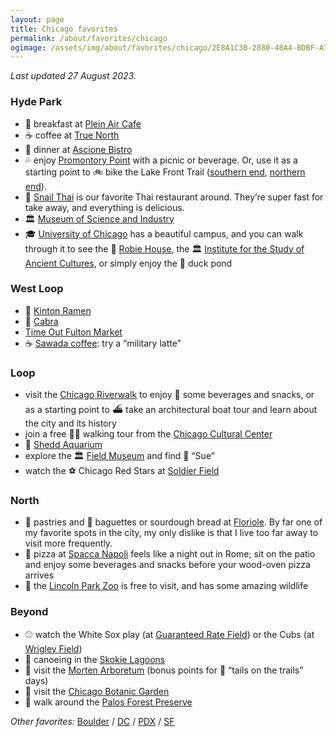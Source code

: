 ```yaml
---
layout: page
title: Chicago favorites
permalink: /about/favorites/chicago
ogimage: /assets/img/about/favorites/chicago/2E8A1C3B-2880-48A4-BDBF-A7F7585E06D1.jpeg
---
```

_Last updated 27 August 2023._

### Hyde Park
- 🥐 breakfast at [Plein Air Cafe](https://maps.apple.com/?address=5751%20S%20Woodlawn%20Ave,%20Chicago,%20IL%20%2060637,%20United%20States&auid=17317106175298295220&ll=41.790073,-87.595961&lsp=9902&q=Plein%20Air%20Cafe%20%26%20Eatery)
- ☕️ coffee at [True North](https://maps.apple.com/?address=1323%20E%2057th%20St,%20Chicago,%20IL%20%2060637,%20United%20States&auid=18285316051256051375&ll=41.791278,-87.593841&lsp=9902&q=TrueNorth%20Cafe%20Hyde%20Park)
- 🍝 dinner at [Ascione Bistro](https://maps.apple.com/?address=1500%20E%2055th%20St,%20Chicago,%20IL%20%2060615,%20United%20States&auid=10674875566085671605&ll=41.795348,-87.588721&lsp=9902&q=Ascione%20Bistro)
- 💦 enjoy [Promontory Point](https://maps.apple.com/?address=5491%20S.%20Jean-Baptiste%20Pointe%20DuSable%20Lake%20Shore%20Drive,%20Chicago,%20IL%2060615,%20United%20States&auid=3043761696410100050&ll=41.795928,-87.577525&lsp=9902&q=Promontory%20Point) with a picnic or beverage. Or, use it as a starting point to 🚲 bike the Lake Front Trail ([southern end](https://maps.apple.com/?address=Chicago,%20IL%2060611,%20United%20States&auid=4186466711766065665&ll=41.766320,-87.562720&lsp=9902&q=Lakefront%20Trail), [northern end](https://maps.apple.com/?address=Chicago,%20IL%2060611,%20United%20States&auid=7709229080613504211&ll=41.986591,-87.653997&lsp=9902&q=Lakefront%20Trail)).
- 🐌 [Snail Thai](https://maps.apple.com/?address=1649%20E%2055th%20St,%20Chicago,%20IL%2060615,%20United%20States&auid=465845548283048612&ll=41.795092,-87.584779&lsp=9902&q=The%20Snail%20Thai%20Cuisine) is our favorite Thai restaurant around. They’re super fast for take away, and everything is delicious.
- 🏛️ [Museum of Science and Industry](https://maps.apple.com/?address=5700%20S%20DuSable%20Lake%20Shore%20Drive,%20Chicago,%20IL%2060637,%20United%20States&auid=3147873044780092380&ll=41.790513,-87.582922&lsp=9902&q=Museum%20of%20Science%20and%20Industry,%20Chicago)
- 🎓 [University of Chicago](https://maps.apple.com/?address=5801%20S%20Ellis%20Ave,%20Chicago,%20IL%2060637,%20United%20States&auid=222360845964844126&ll=41.792103,-87.600220&lsp=9902&q=University%20of%20Chicago) has a beautiful campus, and you can walk through it to see the 📐 [Robie House](https://maps.apple.com/?address=5757%20S%20Woodlawn%20Ave,%20Chicago,%20IL%20%2060637,%20United%20States&auid=374072806549190790&ll=41.789811,-87.595928&lsp=9902&q=Frederick%20C.%20Robie%20House), the 🏛️ [Institute for the Study of Ancient Cultures](https://maps.apple.com/?address=1155%20E%2058th%20St,%20Chicago,%20IL%20%2060637,%20United%20States&auid=13845425828580820919&ll=41.789409,-87.597449&lsp=9902&q=Institute%20for%20the%20Study%20of%20Ancient%20Cultures), or simply enjoy the 🦆 duck pond

### West Loop
- 🍜 [Kinton Ramen](https://maps.apple.com/?address=163%20N%20Sangamon%20St,%20Chicago,%20IL%20%2060607,%20United%20States&auid=4906119005532631732&ll=41.884928,-87.650711&lsp=9902&q=Kinton%20Ramen&t=m)
- 🐐 [Cabra](https://maps.apple.com/?address=200%20N%20Green%20St,%20Chicago,%20IL%2060607,%20United%20States&auid=10449723616408104591&ll=41.885881,-87.649108&lsp=9902&q=Cabra&t=m)
- [Time Out Fulton Market](https://maps.apple.com/?address=916%20W%20Fulton%20Market,%20Chicago,%20IL%2060607,%20United%20States&auid=15044358521693904204&ll=41.886920,-87.650530&lsp=9902&q=Time%20Out%20Market&t=m)
- ☕️ [Sawada coffee](https://maps.apple.com/?address=112%20N%20Green%20St,%20Chicago,%20IL%20%2060607,%20United%20States&auid=15228306671429377085&ll=41.883640,-87.648788&lsp=9902&q=Sawada%20Coffee): try a “military latte”

### Loop
- visit the [Chicago Riverwalk](https://maps.apple.com/?address=2%20N%20La%20Salle%20St,%20Floor%202,%20Chicago,%20IL%2060602,%20United%20States&auid=17426554822183736752&ll=41.887272,-87.627236&lsp=9902&q=Chicago%20Riverwalk&t=m) to enjoy 🍷 some beverages and snacks, or as a starting point to ⛴️ take an architectural boat tour and learn about the city and its history
- join a free 🚶‍♂️ walking tour from the [Chicago Cultural Center](https://maps.apple.com/?address=78%20E%20Washington%20St,%20Chicago,%20IL%20%2060602,%20United%20States&auid=6067168364543969049&ll=41.883576,-87.624948&lsp=9902&q=Chicago%20Cultural%20Center&t=m)
- 🐬 [Shedd Aquarium](https://maps.apple.com/?address=1200%20S%20Dusable%20Lake%20Shore%20Dr,%20Chicago,%20IL%2060605,%20United%20States&auid=6135812639410860302&ll=41.867579,-87.613606&lsp=9902&q=Shedd%20Aquarium&t=m)
- explore the 🏛️ [Field Museum](https://maps.apple.com/?address=1400%20S%20Dusable%20Lake%20Shore%20Dr,%20Chicago,%20IL%2060605,%20United%20States&auid=2027249941338592107&ll=41.866109,-87.617029&lsp=9902&q=Field%20Museum&t=m) and find 🦖 “Sue”
- watch the ⚽️ Chicago Red Stars at [Soldier Field](https://maps.apple.com/?address=1410%20Special%20Olympics%20Drive,%20Chicago,%20IL%2060605,%20United%20States&auid=4074683490398741478&ll=41.862306,-87.616686&lsp=9902&q=Soldier%20Field&t=m)

### North
- 🥐 pastries and 🥖 baguettes or sourdough bread at [Floriole](https://maps.apple.com/?address=1220%20W%20Webster%20Ave,%20Chicago,%20IL%20%2060614,%20United%20States&auid=10466231550611170415&ll=41.921849,-87.659204&lsp=9902&q=Floriole). By far one of my favorite spots in the city, my only dislike is that I live too far away to visit more frequently.
- 🍕 pizza at [Spacca Napoli](https://maps.apple.com/?address=1769%20W%20Sunnyside%20Ave,%20Chicago,%20IL%20%2060640,%20United%20States&auid=6915981325229687812&ll=41.963220,-87.673636&lsp=9902&q=Spacca%20Napoli%20Pizzeria&t=m) feels like a night out in Rome; sit on the patio and enjoy some beverages and snacks before your wood-oven pizza arrives
- 🦁 the [Lincoln Park Zoo](https://maps.apple.com/?address=2001%20N.%20Clark%20St,%20Chicago,%20IL%2060614,%20United%20States&auid=12760104372783582348&ll=41.920896,-87.633004&lsp=9902&q=Lincoln%20Park%20Zoo) is free to visit, and has some amazing wildlife

### Beyond
- ⚾️ watch the White Sox play (at [Guaranteed Rate Field](https://maps.apple.com/?address=333%20W%2035th%20St,%20Chicago,%20IL%2060616,%20United%20States&auid=1582473545085192272&ll=41.829811,-87.633577&lsp=9902&q=Guaranteed%20Rate%20Field&t=m)) or the Cubs (at [Wrigley Field](https://maps.apple.com/?address=1060%20W%20Addison%20St,%20Chicago,%20IL%20%2060613,%20United%20States&auid=16246086688498290818&ll=41.948224,-87.655460&lsp=9902&q=Wrigley%20Field&t=m))
- 🛶 canoeing in the [Skokie Lagoons](https://maps.apple.com/?address=788%E2%80%93794%20N%20Forest%20Way%20Dr,%20Northbrook,%20IL%20%2060062,%20United%20States&auid=17802024203799305960&ll=42.128866,-87.774922&lsp=9902&q=Skokie%20Lagoons&t=m)
- 🌳 visit the [Morten Arboretum](https://maps.apple.com/?address=4100%20Illinois%20Route%2053,%20Lisle,%20IL%2060532,%20United%20States&auid=862481568325447181&ll=41.814266,-88.070843&lsp=9902&q=Morton%20Arboretum&t=m) (bonus points for 🐶 “tails on the trails” days)
- 🌻 visit the [Chicago Botanic Garden](https://maps.apple.com/?address=1000%20Lake%20Cook%20Road,%20Glencoe,%20IL%2060022,%20United%20States&auid=12175092430782721818&ll=42.148968,-87.789667&lsp=9902&q=Chicago%20Botanic%20Garden&t=m)
- 🥾 walk around the [Palos Forest Preserve](https://maps.apple.com/?address=9600%E2%80%939610%20Wolf%20Rd,%20Willow%20Springs,%20IL%20%2060480,%20United%20States&auid=2940417056827028692&ll=41.714355,-87.895142&lsp=9902&q=Palos%20Trail%20System&t=m)

_Other favorites:_ [Boulder](/about/favorites/boulder) / [DC](/about/favorites/washington-dc) / [PDX](/about/favorites/portland) / [SF](/about/favorites/san-francisco)